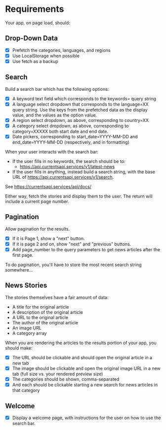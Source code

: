 # Requirements

Your app, on page load, should:

## Drop-Down Data
- [x] Prefetch the categories, languages, and regions
- [x] Use LocalStorage when possible
- [x] Use fetch as a backup

## Search 
Build a search bar which has the following options:
  * [x] A keyword text field which corresponds to the keywords= query string
  * [x] A language select dropdown that corresponds to the language=XX query string. Use the keys from the prefetched data as the display value, and the values as the option value.
  * [x] A region select dropdown, as above, corresponding to country=XX
  * [x] A category select dropdown, as above, corresponding to category=XXXXX both start date and end date. 
  * [x] Date pickers, corresponding to start_date=YYYY-MM-DD and end_date=YYYY-MM-DD (respectively, and in formatting)

When your user interacts with the search bar:
  * If the user fills in no keywords, the search should be to: 
    * https://api.currentsapi.services/v1/latest-news
  * If the user fills in anything, instead build a search string, with the base URL of https://api.currentsapi.services/v1/search. 

See https://currentsapi.services/api/docs/

Either way, fetch the stories and display them to the user. The return will include a current page number.

## Pagination

Allow pagination for the results. 
- [x] If it is Page 1, show a "next" button. 
- [x] If it is page 2 and on, show "next" and "previous" buttons.
- [x] Add page_number to the query parameters to get news articles after the first page.

To do pagination, you'll have to store the most recent search string somewhere...

## News Stories

The stories themselves have a fair amount of data:

- A title for the original article 
- A description of the original article 
- A URL to the original article 
- The author of the original article 
- An image URL 
- A category array 

When you are rendering the articles to the results portion of your app, you should make:

- [x] The URL should be clickable and should open the original article in a new tab
- [x] The image should be clickable and open the original image URL in a new tab (full size vs. your rendered preview size)
- [x] The categories should be shown, comma-separated
- [x] And each should be clickable starting a new search for news articles in that category

## Welcome

- [x] Display a welcome page, with instructions for the user on how to use the search bar.
